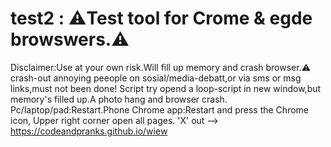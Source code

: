 # test2 : ⚠️Test tool for Crome & egde browswers.⚠️
Disclaimer:Use at your own risk.Will fill up memory and crash browser.⚠️
crash-out annoying peeople on sosial/media-debatt,or via sms or msg links,must not been done!
Script try opend a loop-script in new window,but memory's filled up.A photo hang and browser crash.
Pc/laptop/pad:Restart.Phone Chrome app:Restart and press the Chrome icon,
Upper right corner open all pages.
'X' out --> https://codeandpranks.github.io/wiew 
